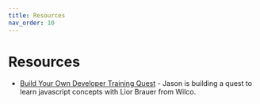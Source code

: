 ```yaml
---
title: Resources
nav_order: 10 
---
```

# Resources

- [Build Your Own Developer Training Quest](https://www.youtube.com/watch?v=4n3SB-KGFZo&ab_channel=LearnWithJason) - Jason is building a quest to learn javascript concepts with Lior Brauer from Wilco.
